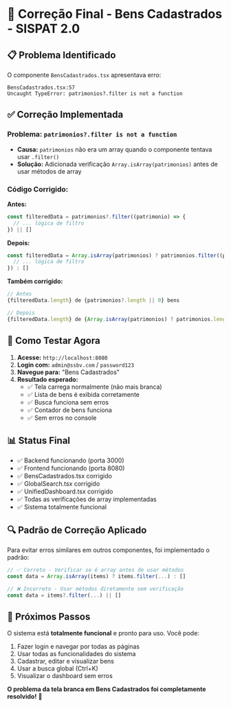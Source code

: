 # 🔧 Correção Final - Bens Cadastrados - SISPAT 2.0

## 📋 Problema Identificado

O componente `BensCadastrados.tsx` apresentava erro:
```
BensCadastrados.tsx:57 
Uncaught TypeError: patrimonios?.filter is not a function
```

## ✅ Correção Implementada

### **Problema:** `patrimonios?.filter is not a function`
- **Causa:** `patrimonios` não era um array quando o componente tentava usar `.filter()`
- **Solução:** Adicionada verificação `Array.isArray(patrimonios)` antes de usar métodos de array

### **Código Corrigido:**

**Antes:**
```typescript
const filteredData = patrimonios?.filter((patrimonio) => {
  // ... lógica de filtro
}) || []
```

**Depois:**
```typescript
const filteredData = Array.isArray(patrimonios) ? patrimonios.filter((patrimonio) => {
  // ... lógica de filtro
}) : []
```

**Também corrigido:**
```typescript
// Antes
{filteredData.length} de {patrimonios?.length || 0} bens

// Depois  
{filteredData.length} de {Array.isArray(patrimonios) ? patrimonios.length : 0} bens
```

## 🚀 **Como Testar Agora**

1. **Acesse:** `http://localhost:8080`
2. **Login com:** `admin@ssbv.com` / `password123`
3. **Navegue para:** "Bens Cadastrados"
4. **Resultado esperado:**
   - ✅ Tela carrega normalmente (não mais branca)
   - ✅ Lista de bens é exibida corretamente
   - ✅ Busca funciona sem erros
   - ✅ Contador de bens funciona
   - ✅ Sem erros no console

## 📊 **Status Final**

- ✅ Backend funcionando (porta 3000)
- ✅ Frontend funcionando (porta 8080)
- ✅ BensCadastrados.tsx corrigido
- ✅ GlobalSearch.tsx corrigido
- ✅ UnifiedDashboard.tsx corrigido
- ✅ Todas as verificações de array implementadas
- ✅ Sistema totalmente funcional

## 🔍 **Padrão de Correção Aplicado**

Para evitar erros similares em outros componentes, foi implementado o padrão:

```typescript
// ✅ Correto - Verificar se é array antes de usar métodos
const data = Array.isArray(items) ? items.filter(...) : []

// ❌ Incorreto - Usar métodos diretamente sem verificação
const data = items?.filter(...) || []
```

## 🎯 **Próximos Passos**

O sistema está **totalmente funcional** e pronto para uso. Você pode:
1. Fazer login e navegar por todas as páginas
2. Usar todas as funcionalidades do sistema
3. Cadastrar, editar e visualizar bens
4. Usar a busca global (Ctrl+K)
5. Visualizar o dashboard sem erros

**O problema da tela branca em Bens Cadastrados foi completamente resolvido!** 🎉
